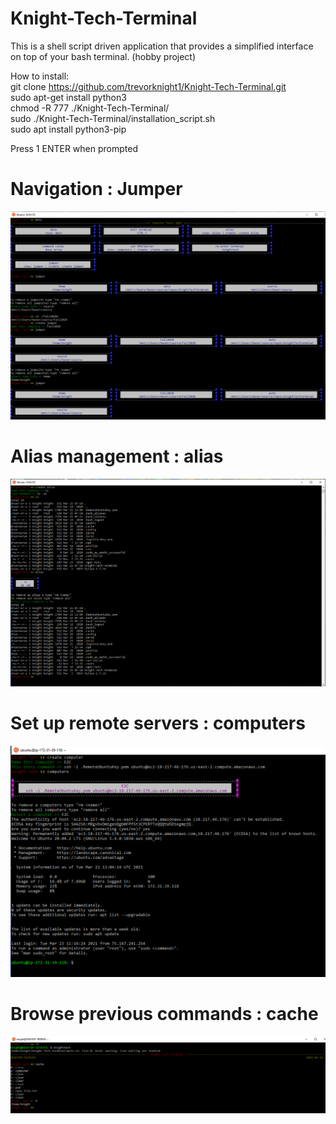 # Knight-Tech-Terminal

This is a shell script driven application that provides a simplified interface on top of your bash terminal. (hobby project)

How to install: <br />
git clone https://github.com/trevorknight1/Knight-Tech-Terminal.git <br />
sudo apt-get install python3 <br />
chmod -R 777 ./Knight-Tech-Terminal/ <br />
sudo ./Knight-Tech-Terminal/installation_script.sh <br />
sudo apt install python3-pip <br />

Press 1 ENTER when prompted


# Navigation : Jumper
![alt text for screen readers](/assets/jumper.PNG "Better Navigation")

# Alias management : alias
![alt text for screen readers](/assets/alias.png "Better Navigation")

# Set up remote servers : computers
![alt text for screen readers](/assets/remote.png "Better Navigation")

# Browse previous commands : cache
![alt text for screen readers](/assets/cache.PNG "Better Navigation")
